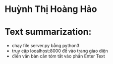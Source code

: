 # Huỳnh Thị Hoàng Hảo
# Text summarization: 
- chạy file server.py bằng python3
- truy cập localhost:8000 để vào trang giao diện
- điền văn bản cần tóm tắt vào phần Enter Text